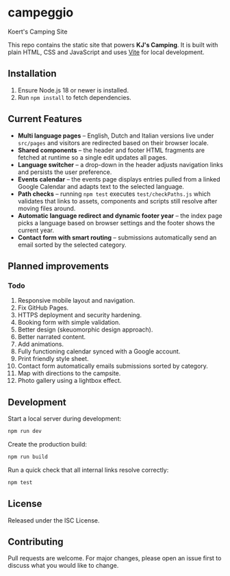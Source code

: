 # campeggio
Koert's Camping Site

This repo contains the static site that powers **KJ's Camping**. It is built with plain HTML, CSS and JavaScript and uses [Vite](https://vitejs.dev/) for local development.
## Installation

1. Ensure Node.js 18 or newer is installed.
2. Run `npm install` to fetch dependencies.

## Current Features

- **Multi language pages** – English, Dutch and Italian versions live under `src/pages` and visitors are redirected based on their browser locale.
- **Shared components** – the header and footer HTML fragments are fetched at runtime so a single edit updates all pages.
- **Language switcher** – a drop-down in the header adjusts navigation links and persists the user preference.
- **Events calendar** – the events page displays entries pulled from a linked Google Calendar and adapts text to the selected language.
- **Path checks** – running `npm test` executes `test/checkPaths.js` which validates that links to assets, components and scripts still resolve after moving files around.
- **Automatic language redirect and dynamic footer year** – the index page picks a language based on browser settings and the footer shows the current year.
- **Contact form with smart routing** – submissions automatically send an email sorted by the selected category.

## Planned improvements

### Todo
1. Responsive mobile layout and navigation.
2. Fix GitHub Pages.
3. HTTPS deployment and security hardening.
4. Booking form with simple validation.
5. Better design (skeuomorphic design approach).
6. Better narrated content.
7. Add animations.
8. Fully functioning calendar synced with a Google account.
9. Print friendly style sheet.
10. Contact form automatically emails submissions sorted by category.
11. Map with directions to the campsite.
12. Photo gallery using a lightbox effect.

## Development

Start a local server during development:

```bash
npm run dev
```

Create the production build:

```bash
npm run build
```

Run a quick check that all internal links resolve correctly:

```bash
npm test
```

## License

Released under the ISC License.

## Contributing

Pull requests are welcome. For major changes, please open an issue first to discuss what you would like to change.
